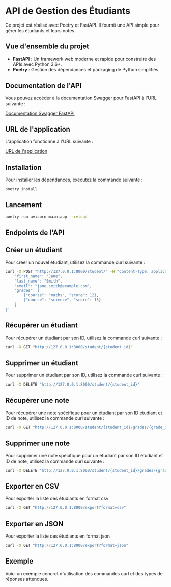 # API de Gestion des Étudiants

Ce projet est réalisé avec Poetry et FastAPI. Il fournit une API simple pour gérer les étudiants et leurs notes.

## Vue d'ensemble du projet

- **FastAPI** : Un framework web moderne et rapide pour construire des APIs avec Python 3.6+.
- **Poetry** : Gestion des dépendances et packaging de Python simplifiés.

## Documentation de l'API

Vous pouvez accéder à la documentation Swagger pour FastAPI à l'URL suivante :

[Documentation Swagger FastAPI](http://127.0.0.1:8000/docs)

## URL de l'application

L'application fonctionne à l'URL suivante :

[URL de l'application](http://127.0.0.1:8000)

## Installation

Pour installer les dépendances, exécutez la commande suivante :

```bash
poetry install
```

## Lancement

```bash
poetry run uvicorn main:app --reload
```

## Endpoints de l'API

## Créer un étudiant
Pour créer un nouvel étudiant, utilisez la commande curl suivante :

```bash
curl -X POST "http://127.0.0.1:8000/student/" -H "Content-Type: application/json" -d '{
    "first_name": "Jane",
    "last_name": "Smith",
    "email": "jane.smith@example.com",
    "grades": [
        {"course": "maths", "score": 12},
        {"course": "science", "score": 15}
    ]
}'
```
## Récupérer un étudiant
Pour récupérer un étudiant par son ID, utilisez la commande curl suivante :

```bash
curl -X GET "http://127.0.0.1:8000/student/{student_id}"
```
## Supprimer un étudiant
Pour supprimer un étudiant par son ID, utilisez la commande curl suivante :

```bash
curl -X DELETE "http://127.0.0.1:8000/student/{student_id}"
```

## Récupérer une note
Pour récupérer une note spécifique pour un étudiant par son ID étudiant et ID de note, utilisez la commande curl suivante :

```bash
curl -X GET "http://127.0.0.1:8000/student/{student_id}/grades/{grade_id}"
```

## Supprimer une note
Pour supprimer une note spécifique pour un étudiant par son ID étudiant et ID de note, utilisez la commande curl suivante :

```bash
curl -X DELETE "http://127.0.0.1:8000/student/{student_id}/grades/{grade_id}"
```
## Exporter en CSV
Pour exporter la liste des étudiants en format csv

```bash
curl -X GET "http://127.0.0.1:8000/export?format=csv"
```

## Exporter en JSON 
Pour exporter la liste des étudiants en format json

```bash
curl -X GET "http://127.0.0.1:8000/export?format=json"
```

## Exemple
Voici un exemple concret d'utilisation des commandes curl et des types de réponses attendues.



